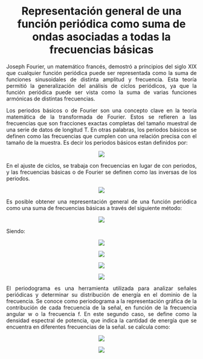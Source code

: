 <h1 align="center"> Representación general de una función periódica como suma de ondas asociadas a todas la frecuencias básicas</h1>

<p align="justify">Joseph Fourier, un matemático francés, demostró a principios del siglo XIX que cualquier función periódica puede ser representada como la suma de funciones sinusoidales de distinta amplitud y frecuencia. Esta teoría permitió la generalización del análisis de ciclos periódicos, ya que la función periódica puede ser vista como la suma de varias funciones armónicas de distintas frecuencias.</p> 

<p align="justify">Los periodos básicos o de Fourier son una concepto clave en la teoría matemática de la transformada de Fourier. Estos se refieren a las frecuencias que son fracciones exactas completas del tamaño muestral de una serie de datos de longitud T. En otras palabras, los periodos básicos se definen como las frecuencias que cumplen con una relación precisa con el tamaño de la muestra. Es decir los periodos básicos estan definidos por:
</p>

<p align="center"><img src = "https://quicklatex.com/cache3/79/ql_dd1212ad9d3a46c62423b9584a465679_l3.png"></p>

<p align="justify">En el ajuste de ciclos, se trabaja con frecuencias en lugar de con periodos, y las frecuencias básicas o de Fourier se definen como las inversas de los periodos.</p>

<p align="center"><img src = "https://quicklatex.com/cache3/85/ql_4624409161cbb0182200a6fe61914a85_l3.png"></p>

<p align="justify">Es posible obtener una representación general de una función periódica como una suma de frecuencias básicas a través del siguiente método: </p>

<p align="center"><img src = "https://quicklatex.com/cache3/1b/ql_a822640b376eca7ce4a8792d43f0191b_l3.png"></p>

<p>Siendo: </p>

<p align="center"><img src = "https://quicklatex.com/cache3/fa/ql_b640973a4ff75f87c65566c8dbaf3bfa_l3.png"></p>
<p align="center"><img src = "https://quicklatex.com/cache3/3c/ql_a4a0cc93124b10888e6ad501f522e63c_l3.png"></p>
<p align="center"><img src = "https://quicklatex.com/cache3/a3/ql_6c5cbd8ce44f2927f89e71b682cef7a3_l3.png"></p>
<p align="center"><img src = "https://quicklatex.com/cache3/1a/ql_fc49db5eb0a929dd4b2d377c476d1a1a_l3.png"></p>

<p align="justify">El periodograma es una herramienta utilizada para analizar señales periódicas y determinar su distribución de energía en el dominio de la frecuencia. Se conoce como periodograma a la representación gráfica de la contribución de cada frecuencia de la señal, en función de la frecuencia angular w o la frecuencia f. En este segundo caso, se define como la densidad espectral de potencia, que indica la cantidad de energía que se encuentra en diferentes frecuencias de la señal. se calcula como: </p>

<p align="center"><img src = "https://latex.codecogs.com/svg.image?R^{2}&space;=&space;A^{2}&plus;B^{2}"></p>
<p align="center"><img src = "[https://latex.codecogs.com/svg.image?R^{2}&space;=&space;A^{2}&plus;B^{2}](https://latex.codecogs.com/svg.image?I(f^{i})&space;=&space;\frac{TR^{2}}{2},\hspace{0.1cm}&space;con&space;\hspace{0.1cm}&space;\frac{1}{T}\leq&space;f_{j}\leq&space;.5)"></p>





